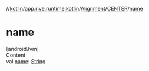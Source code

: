 //[kotlin](../../../../index.md)/[app.rive.runtime.kotlin](../../index.md)/[Alignment](../index.md)/[CENTER](index.md)/[name](name.md)



# name  
[androidJvm]  
Content  
val [name](name.md): [String](https://kotlinlang.org/api/latest/jvm/stdlib/kotlin/-string/index.html)  



